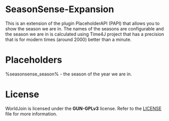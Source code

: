 # SeasonSense-Expansion
This is an extension of the plugin PlaceholderAPI (PAPI) that allows you to show the season we are in. The names of the seasons are configurable and the season we are in is calculated using Time4J project that has a precision that is for modern times (around 2000) better than a minute.

# Placeholders
%seasonsense_season% - the season of the year we are in.

# License
WorldJoin is licensed under the **GUN-GPLv3** license. Refer to the [LICENSE](https://github.com/aBo0oDyy/LocalTime-Expansion/blob/master/LICENSE) file for more information.

